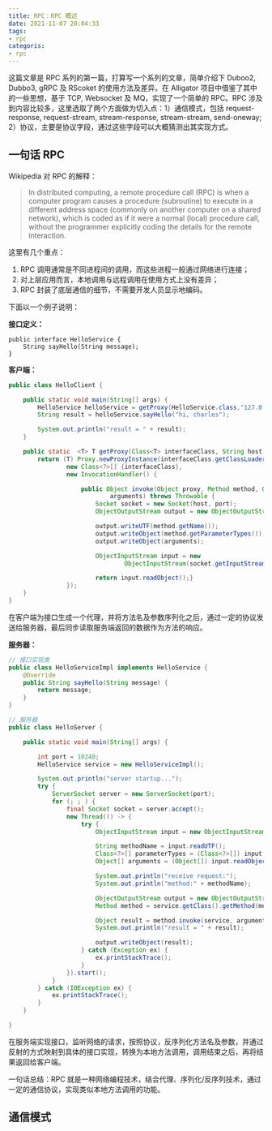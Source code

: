 ```yaml
---
title: RPC：RPC 概述
date: 2021-11-07 20:04:33
tags:
- rpc
categoris:
- rpc
---
```


这篇文章是 RPC 系列的第一篇，打算写一个系列的文章，简单介绍下 Duboo2, Dubbo3, gRPC 及 RScoket 的使用方法及差异。在 Alligator 项目中借鉴了其中的一些思想，基于 TCP, Websocket 及 MQ，实现了一个简单的 RPC。RPC 涉及到内容比较多，这里选取了两个方面做为切入点：1）通信模式，包括 request-response, request-stream, stream-response, stream-stream, send-oneway; 2）协议，主要是协议字段，通过这些字段可以大概猜测出其实现方式。

## 一句话 RPC
Wikipedia 对 RPC 的解释：
> In distributed computing, a remote procedure call (RPC) is when a computer program causes a procedure (subroutine) to execute in a different address space (commonly on another computer on a shared network), which is coded as if it were a normal (local) procedure call, without the programmer explicitly coding the details for the remote interaction. 

这里有几个重点：
1. RPC 调用通常是不同进程间的调用，而这些进程一般通过网络进行连接；
2. 对上层应用而言，本地调用与远程调用在使用方式上没有差异；
3. RPC 封装了底层通信的细节，不需要开发人员显示地编码。

下面以一个例子说明：

**接口定义：**
```
public interface HelloService {
    String sayHello(String message);
}
```

**客户端：**

```java
public class HelloClient {

    public static void main(String[] args) {
        HelloService helloService = getProxy(HelloService.class,"127.0.0.1",10240);
        String result = helloService.sayHello("hi, charles");

        System.out.println("result = " + result);
    }

    public static  <T> T getProxy(Class<T> interfaceClass, String host, int port){
        return (T) Proxy.newProxyInstance(interfaceClass.getClassLoader(),
                new Class<?>[] {interfaceClass},
                new InvocationHandler() {

                    public Object invoke(Object proxy, Method method, Object[]
                            arguments) throws Throwable {
                        Socket socket = new Socket(host, port);
                        ObjectOutputStream output = new ObjectOutputStream(socket.getOutputStream());

                        output.writeUTF(method.getName());
                        output.writeObject(method.getParameterTypes());
                        output.writeObject(arguments);

                        ObjectInputStream input = new
                                ObjectInputStream(socket.getInputStream());

                        return input.readObject();}
                });
    }
}

```

在客户端为接口生成一个代理，并将方法名及参数序列化之后，通过一定的协议发送给服务器，最后同步读取服务端返回的数据作为方法的响应。

**服务器：**

```java
// 接口实现类
public class HelloServiceImpl implements HelloService {
    @Override
    public String sayHello(String message) {
        return message;
    }
}

// 服务器
public class HelloServer {

    public static void main(String[] args) {

        int port = 10240;
        HelloService service = new HelloServiceImpl();

        System.out.println("server startup...");
        try {
            ServerSocket server = new ServerSocket(port);
            for (; ; ) {
                final Socket socket = server.accept();
                new Thread(() -> {
                    try {
                        ObjectInputStream input = new ObjectInputStream(socket.getInputStream());

                        String methodName = input.readUTF();
                        Class<?>[] parameterTypes = (Class<?>[]) input.readObject();
                        Object[] arguments = (Object[]) input.readObject();

                        System.out.println("receive request:");
                        System.out.println("method:" + methodName);

                        ObjectOutputStream output = new ObjectOutputStream(socket.getOutputStream());
                        Method method = service.getClass().getMethod(methodName,parameterTypes);

                        Object result = method.invoke(service, arguments);
                        System.out.println("result = " + result);

                        output.writeObject(result);
                    } catch (Exception ex) {
                        ex.printStackTrace();
                    }
                }).start();
            }
        } catch (IOException ex) {
            ex.printStackTrace();
        }
    }

}

```
在服务端实现接口，监听网络的请求，按照协议，反序列化方法名及参数，并通过反射的方式映射到具体的接口实现，转换为本地方法调用，调用结束之后，再将结果返回给客户端。

一句话总结：RPC 就是一种网络编程技术，结合代理、序列化/反序列技术，通过一定的通信协议，实现类似本地方法调用的功能。

## 通信模式



